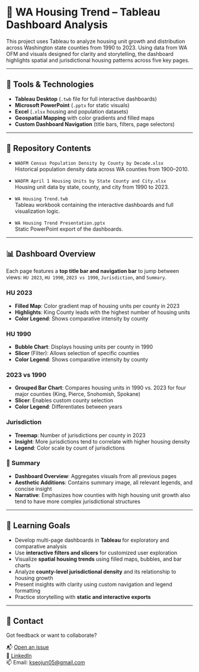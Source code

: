 # 🏡 WA Housing Trend – Tableau Dashboard Analysis

This project uses Tableau to analyze housing unit growth and distribution across Washington state counties from 1990 to 2023. Using data from WA OFM and visuals designed for clarity and storytelling, the dashboard highlights spatial and jurisdictional housing patterns across five key pages.

---

## 🧰 Tools & Technologies

- **Tableau Desktop** (`.twb` file for full interactive dashboards)
- **Microsoft PowerPoint** (`.pptx` for static visuals)
- **Excel** (`.xlsx` housing and population datasets)
- **Geospatial Mapping** with color gradients and filled maps
- **Custom Dashboard Navigation** (title bars, filters, page selectors)

---

## 📁 Repository Contents

- `WAOFM Census Population Density by County by Decade.xlsx`  
  Historical population density data across WA counties from 1900–2010.

- `WAOFM April 1 Housing Units by State County and City.xlsx`  
  Housing unit data by state, county, and city from 1990 to 2023.

- `WA Housing Trend.twb`  
  Tableau workbook containing the interactive dashboards and full visualization logic.

- `WA Housing Trend Presentation.pptx`  
  Static PowerPoint export of the dashboards.

---

## 📊 Dashboard Overview

Each page features a **top title bar and navigation bar** to jump between views: `HU 2023`, `HU 1990`, `2023 vs 1990`, `Jurisdiction`, and `Summary`.

### HU 2023
- **Filled Map**: Color gradient map of housing units per county in 2023  
- **Highlights**: King County leads with the highest number of housing units  
- **Color Legend**: Shows comparative intensity by county

### HU 1990
- **Bubble Chart**: Displays housing units per county in 1990  
- **Slicer** (Filter): Allows selection of specific counties  
- **Color Legend**: Shows comparative intensity by county

### 2023 vs 1990
- **Grouped Bar Chart**: Compares housing units in 1990 vs. 2023 for four major counties (King, Pierce, Snohomish, Spokane)  
- **Slicer**: Enables custom county selection  
- **Color Legend**: Differentiates between years

### Jurisdiction
- **Treemap**: Number of jurisdictions per county in 2023  
- **Insight**: More jurisdictions tend to correlate with higher housing density  
- **Legend**: Color scale by count of jurisdictions

### 🧾 Summary
- **Dashboard Overview**: Aggregates visuals from all previous pages  
- **Aesthetic Additions**: Contains summary image, all relevant legends, and concise insight  
- **Narrative**: Emphasizes how counties with high housing unit growth also tend to have more complex jurisdictional structures

---

## 🎯 Learning Goals

- Develop multi-page dashboards in **Tableau** for exploratory and comparative analysis  
- Use **interactive filters and slicers** for customized user exploration  
- Visualize **spatial housing trends** using filled maps, bubbles, and bar charts  
- Analyze **county-level jurisdictional density** and its relationship to housing growth  
- Present insights with clarity using custom navigation and legend formatting  
- Practice storytelling with **static and interactive exports**

---

## 🤝 Contact

Got feedback or want to collaborate?

📬 [Open an issue](https://github.com/SeojunKim05/PracticeProjects/issues)  
💼 [LinkedIn](https://www.linkedin.com/in/seojun-kim-089b7b339)  
📫 Email: kseojun05@gmail.com
